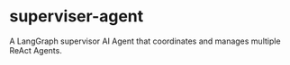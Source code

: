 # superviser-agent
A LangGraph supervisor AI Agent that coordinates and manages multiple ReAct Agents. 
